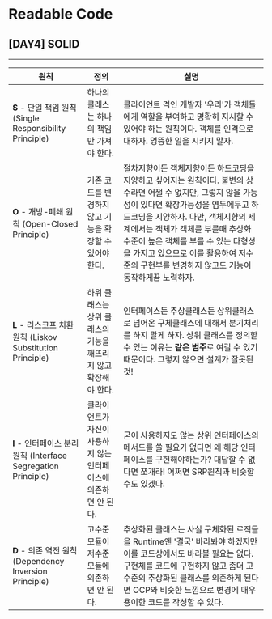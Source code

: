 # Readable Code

## [DAY4]  SOLID

---
| 원칙 | 정의 | 설명                                                                                                                                                                                                          |
|-----|-----|-------------------------------------------------------------------------------------------------------------------------------------------------------------------------------------------------------------|
| **S** - 단일 책임 원칙 (Single Responsibility Principle) | 하나의 클래스는 하나의 책임만 가져야 한다. | 클라이언트 격인 개발자 '우리'가 객체들에게 역할을 부여하고 명확히 지시할 수 있어야 하는 원칙이다. 객체를 인격으로 대하자. 엉뚱한 일을 시키지 말자.                                                                                                                       
| **O** - 개방-폐쇄 원칙 (Open-Closed Principle) | 기존 코드를 변경하지 않고 기능을 확장할 수 있어야 한다. | 절차지향이든 객체지향이든 하드코딩을 지양하고 싶어지는 원칙이다. 불변의 상수라면 어쩔 수 없지만, 그렇지 않을 가능성이 있다면 확장가능성을 염두에두고 하드코딩을 지양하자. 다만, 객체지향의 세계에서는 객체가 객체를 부를때 추상화 수준이 높은 객체를 부를 수 있는 다형성을 가지고 있으므로 이를 활용하여 저수준의 구현부를 변경하지 않고도 기능이 동작하게끔 노력하자. 
| **L** - 리스코프 치환 원칙 (Liskov Substitution Principle) | 하위 클래스는 상위 클래스의 기능을 깨뜨리지 않고 확장해야 한다. | 인터페이스든 추상클래스든 상위클래스로 넘어온 구체클래스에 대해서 분기처리를 하지 말게 하자. 상위 클래스를 정의할 수 있는 이유는 **같은 범주**로 여길 수 있기 때문이다. 그렇지 않으면 설계가 잘못된 것! | 
| **I** - 인터페이스 분리 원칙 (Interface Segregation Principle) | 클라이언트가 자신이 사용하지 않는 인터페이스에 의존하면 안 된다. | 굳이 사용하지도 않는 상위 인터페이스의 메서드를 쓸 필요가 없다면 왜 해당 인터페이스를 구현해야하는가? 대답할 수 없다면 쪼개라! 어쩌면 SRP원칙과 비슷할 수도 있겠다. | 
| **D** - 의존 역전 원칙 (Dependency Inversion Principle) | 고수준 모듈이 저수준 모듈에 의존하면 안 된다. | 추상화된 클래스는 사실 구체화된 로직들을 Runtime엔 '결국' 바라봐야 하겠지만 이를 코드상에서도 바라볼 필요는 없다. 구현체를 코드에 구현하지 않고 좀더 고수준의 추상화된 클래스를 의존하게 된다면 OCP와 비슷한 느낌으로 변경에 매우 용이한 코드를 작성할 수 있다.
